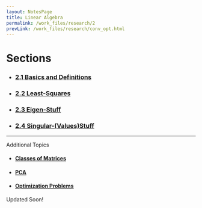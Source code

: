 ```yaml
---
layout: NotesPage
title: Linear Algebra
permalink: /work_files/research/2
prevLink: /work_files/research/conv_opt.html
---
```


# Sections
* ### [2.1 Basics and Definitions](/work_files/research/conv_opt/2_1)

* ### [2.2 Least-Squares](/work_files/research/conv_opt/2_2)

* ### [2.3 Eigen-Stuff](/work_files/research/conv_opt/2_3)

* ### [2.4 Singular-(Values)Stuff](/work_files/research/conv_opt/2_4)

***
<p class="message">
    Additional Topics
</p>

* #### [Classes of Matrices](/work_files/research/la/cls_mat)

* #### [PCA](/work_files/research/conv_opt/pca)

* #### [Optimization Problems](/work_files/research/opt_probs)



Updated Soon!